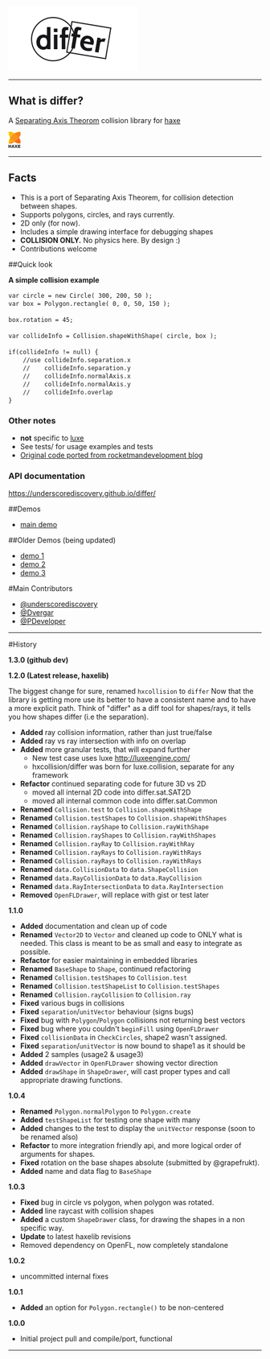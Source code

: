 
[![Logo](docs/images/logo.png)](./index.html)

---
## What is differ?

A [Separating Axis Theorom](http://en.wikipedia.org/wiki/Hyperplane_separation_theorem) collision library for [haxe](http://haxe.org)

[ ![haxe](docs/images/haxe.png) ](http://haxe.org)

----

## Facts

- This is a port of Separating Axis Theorem, for collision detection between shapes.
- Supports polygons, circles, and rays currently.
- 2D only (for now).
- Includes a simple drawing interface for debugging shapes
- **COLLISION ONLY.** No physics here. By design :)
- Contributions welcome

##Quick look

**A simple collision example**

    var circle = new Circle( 300, 200, 50 );
    var box = Polygon.rectangle( 0, 0, 50, 150 );

    box.rotation = 45;

    var collideInfo = Collision.shapeWithShape( circle, box );

    if(collideInfo != null) {
        //use collideInfo.separation.x
        //    collideInfo.separation.y
        //    collideInfo.normalAxis.x
        //    collideInfo.normalAxis.y
        //    collideInfo.overlap
    }

### Other notes

- **not** specific to [luxe](http://luxeengine.com/)
- See tests/ for usage examples and tests
- [Original code ported from rocketmandevelopment blog](http://rocketmandevelopment.com/2010/05/19/separation-of-axis-theorem-for-collision-detection/)

### API documentation

https://underscorediscovery.github.io/differ/

##Demos

- [main demo](http://underscorediscovery.com/sven/differ/usage0)

##Older Demos (being updated)

- [demo 1](http://underscorediscovery.com/sven/differ/usage1)
- [demo 2](http://underscorediscovery.com/sven/differ/usage2)
- [demo 3](http://underscorediscovery.com/sven/differ/usage3)

#Main Contributors

- [@underscorediscovery](http://github.com/underscorediscovery)
- [@Dvergar](http://github.com/Dvergar)
- [@PDeveloper](http://github.com/PDeveloper)

---

#History

**1.3.0 (github dev)**


**1.2.0 (Latest release, haxelib)**

 The biggest change for sure, renamed `hxcollision` to `differ`
 Now that the library is getting more use its better to have a consistent name
 and to have a more explicit path. Think of "differ" as a diff tool for shapes/rays, 
 it tells you how shapes differ (i.e the separation).

 - **Added** ray collision information, rather than just true/false
 - **Added** ray vs ray intersection with info on overlap
 - **Added** more granular tests, that will expand further
    - New test case uses luxe http://luxeengine.com/
    - hxcollision/differ was born for luxe.collision, separate for any framework
 - **Refactor** continued separating code for future 3D vs 2D
    - moved all internal 2D code into differ.sat.SAT2D
    - moved all internal common code into differ.sat.Common
 - **Renamed** `Collision.test` to `Collision.shapeWithShape`
 - **Renamed** `Collision.testShapes` to `Collision.shapeWithShapes`
 - **Renamed** `Collision.rayShape` to `Collision.rayWithShape`
 - **Renamed** `Collision.rayShapes` to `Collision.rayWithShapes`
 - **Renamed** `Collision.rayRay` to `Collision.rayWithRay`
 - **Renamed** `Collision.rayRays` to `Collision.rayWithRays`
 - **Renamed** `Collision.rayRays` to `Collision.rayWithRays`
 - **Renamed** `data.CollisionData` to `data.ShapeCollision`
 - **Renamed** `data.RayCollisionData` to `data.RayCollision`
 - **Renamed** `data.RayIntersectionData` to `data.RayIntersection`
 - **Removed** `OpenFLDrawer`, will replace with gist or test later

**1.1.0**
 - **Added** documentation and clean up of code
 - **Renamed** `Vector2D` to `Vector` and cleaned up code to ONLY what is needed. This class is meant to be as small and easy to integrate as possible.   
 - **Refactor** for easier maintaining in embedded libraries   
 - **Renamed** `BaseShape` to `Shape`, continued refactoring
 - **Renamed** `Collision.testShapes` to `Collision.test`
 - **Renamed** `Collision.testShapeList` to `Collision.testShapes`
 - **Renamed** `Collision.rayCollision` to `Collision.ray`
 - **Fixed** various bugs in collisions
 - **Fixed** `separation`/`unitVector` behaviour (signs bugs)
 - **Fixed** bug with `Polygon`/`Polygon` collisions not returning best vectors 
 - **Fixed** bug where you couldn't `beginFill` using `OpenFLDrawer`
 - **Fixed** `collisionData` in `CheckCircles`, shape2 wasn't assigned.
 - **Fixed** `separation`/`unitVector` is now bound to shape1 as it should be
 - **Added** 2 samples (usage2 & usage3)
 - **Added** `drawVector` in `OpenFLDrawer` showing vector direction
 - **Added** `drawShape` in `ShapeDrawer`, will cast proper types and call appropriate drawing functions.

**1.0.4**
 - **Renamed** `Polygon.normalPolygon` to `Polygon.create`
 - **Added** `testShapeList` for testing one shape with many
 - **Added** changes to the test to display the `unitVector` response (soon to be renamed also)
 - **Refactor** to more integration friendly api, and more logical order of arguments for shapes. 
 - **Fixed** rotation on the base shapes absolute (submitted by @grapefrukt). 
 - **Added** name and data flag to `BaseShape`

**1.0.3**
 - **Fixed** bug in circle vs polygon, when polygon was rotated.
 - **Added** line raycast with collision shapes
 - **Added** a custom `ShapeDrawer` class, for drawing the shapes in a non specific way. 
 - **Update** to latest haxelib revisions
 - Removed dependency on OpenFL, now completely standalone 

**1.0.2**
 - uncommitted internal fixes

**1.0.1**
 - **Added** an option for `Polygon.rectangle()` to be non-centered

**1.0.0**
 - Initial project pull and compile/port, functional

---

&nbsp;
